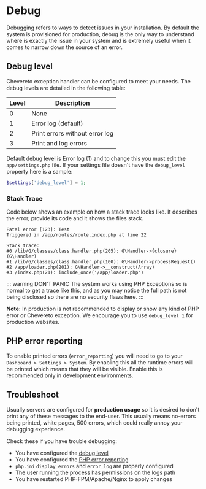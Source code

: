 # Debug

Debugging refers to ways to detect issues in your installation. By default the system is provisioned for production, debug is the only way to understand where is exactly the issue in your system and is extremely useful when it comes to narrow down the source of an error.

## Debug level

Chevereto exception handler can be configured to meet your needs. The debug levels are detailed in the following table:

| Level | Description                    |
| ----- | ------------------------------ |
| 0     | None                           |
| 1     | Error log (default)            |
| 2     | Print errors without error log |
| 3     | Print and log errors           |

Default debug level is Error log (1) and to change this you must edit the `app/settings.php` file. If your settings file doesn't have the `debug_level` property here is a sample:

```php
$settings['debug_level'] = 1;
```

### Stack Trace

Code below shows an example on how a stack trace looks like. It describes the error, provide its code and it shows the files stack.

```
Fatal error [123]: Test
Triggered in /app/routes/route.index.php at line 22

Stack trace:
#0 /lib/G/classes/class.handler.php(205): G\Handler->{closure}(G\Handler)
#1 /lib/G/classes/class.handler.php(100): G\Handler->processRequest()
#2 /app/loader.php(201): G\Handler->__construct(Array)
#3 /index.php(21): include_once('/app/loader.php')
```

::: warning DON'T PANIC
The system works using PHP Exceptions so is normal to get a trace like this, and as you may notice the full path is not being disclosed so there are no security flaws here.
:::

**Note:** In production is not recommended to display or show any kind of PHP error or Chevereto exception. We encourage you to use `debug_level 1` for production websites.

## PHP error reporting

To enable printed errors (`error_reporting`) you will need to go to your `Dashboard > Settings > System`. By enabling this all the runtime errors will be printed which means that they will be visible. Enable this is recommended only in development environments.

## Troubleshoot

Usually servers are configured for **production usage** so it is desired to don't print any of these messages to the end-user. This usually means no-errors being printed, white pages, 500 errors, which could really annoy your debugging experience.

Check these if you have trouble debugging:

- You have configured the [debug level](#debug-level)
- You have configured the [PHP error reporting](#php-error-reporting)
- `php.ini` `display_errors` and `error_log` are properly configured
- The user running the process has permissions on the logs path
- You have restarted PHP-FPM/Apache/Nginx to apply changes